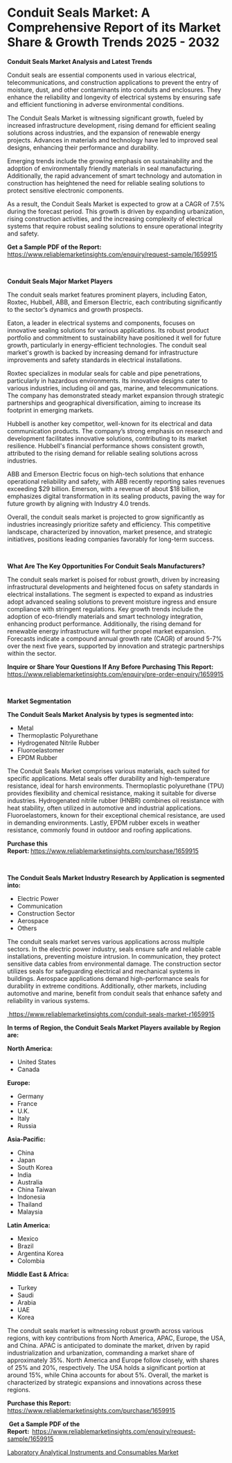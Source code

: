 <p><h1>Conduit Seals Market: A Comprehensive Report of its Market Share & Growth Trends 2025 - 2032</h1></p><p><strong>Conduit Seals Market Analysis and Latest Trends</strong></p>
<p><p>Conduit seals are essential components used in various electrical, telecommunications, and construction applications to prevent the entry of moisture, dust, and other contaminants into conduits and enclosures. They enhance the reliability and longevity of electrical systems by ensuring safe and efficient functioning in adverse environmental conditions. </p><p>The Conduit Seals Market is witnessing significant growth, fueled by increased infrastructure development, rising demand for efficient sealing solutions across industries, and the expansion of renewable energy projects. Advances in materials and technology have led to improved seal designs, enhancing their performance and durability. </p><p>Emerging trends include the growing emphasis on sustainability and the adoption of environmentally friendly materials in seal manufacturing. Additionally, the rapid advancement of smart technology and automation in construction has heightened the need for reliable sealing solutions to protect sensitive electronic components. </p><p>As a result, the Conduit Seals Market is expected to grow at a CAGR of 7.5% during the forecast period. This growth is driven by expanding urbanization, rising construction activities, and the increasing complexity of electrical systems that require robust sealing solutions to ensure operational integrity and safety.</p></p>
<p><strong>Get a Sample PDF of the Report:&nbsp;</strong> <a href="https://www.reliablemarketinsights.com/enquiry/request-sample/1659915?utm_campaign=2240&utm_medium=2&utm_source=Github&utm_content=ia&utm_term=10042025&utm_id=conduit-seals">https://www.reliablemarketinsights.com/enquiry/request-sample/1659915</a></p>
<p>&nbsp;</p>
<p><strong>Conduit Seals Major Market Players</strong></p>
<p><p>The conduit seals market features prominent players, including Eaton, Roxtec, Hubbell, ABB, and Emerson Electric, each contributing significantly to the sector’s dynamics and growth prospects.</p><p>Eaton, a leader in electrical systems and components, focuses on innovative sealing solutions for various applications. Its robust product portfolio and commitment to sustainability have positioned it well for future growth, particularly in energy-efficient technologies. The conduit seal market's growth is backed by increasing demand for infrastructure improvements and safety standards in electrical installations.</p><p>Roxtec specializes in modular seals for cable and pipe penetrations, particularly in hazardous environments. Its innovative designs cater to various industries, including oil and gas, marine, and telecommunications. The company has demonstrated steady market expansion through strategic partnerships and geographical diversification, aiming to increase its footprint in emerging markets.</p><p>Hubbell is another key competitor, well-known for its electrical and data communication products. The company’s strong emphasis on research and development facilitates innovative solutions, contributing to its market resilience. Hubbell's financial performance shows consistent growth, attributed to the rising demand for reliable sealing solutions across industries.</p><p>ABB and Emerson Electric focus on high-tech solutions that enhance operational reliability and safety, with ABB recently reporting sales revenues exceeding $29 billion. Emerson, with a revenue of about $18 billion, emphasizes digital transformation in its sealing products, paving the way for future growth by aligning with Industry 4.0 trends.</p><p>Overall, the conduit seals market is projected to grow significantly as industries increasingly prioritize safety and efficiency. This competitive landscape, characterized by innovation, market presence, and strategic initiatives, positions leading companies favorably for long-term success.</p></p>
<p>&nbsp;</p>
<p><strong>What Are The Key Opportunities For Conduit Seals Manufacturers?</strong></p>
<p><p>The conduit seals market is poised for robust growth, driven by increasing infrastructural developments and heightened focus on safety standards in electrical installations. The segment is expected to expand as industries adopt advanced sealing solutions to prevent moisture ingress and ensure compliance with stringent regulations. Key growth trends include the adoption of eco-friendly materials and smart technology integration, enhancing product performance. Additionally, the rising demand for renewable energy infrastructure will further propel market expansion. Forecasts indicate a compound annual growth rate (CAGR) of around 5-7% over the next five years, supported by innovation and strategic partnerships within the sector.</p></p>
<p><strong>Inquire or Share Your Questions If Any Before Purchasing This Report:</strong> <a href="https://www.reliablemarketinsights.com/enquiry/pre-order-enquiry/1659915?utm_campaign=2240&utm_medium=2&utm_source=Github&utm_content=ia&utm_term=10042025&utm_id=conduit-seals">https://www.reliablemarketinsights.com/enquiry/pre-order-enquiry/1659915</a></p>
<p>&nbsp;</p>
<p><strong>Market Segmentation</strong></p>
<p><strong>The Conduit Seals Market Analysis by types is segmented into:</strong></p>
<p><ul><li>Metal</li><li>Thermoplastic Polyurethane</li><li>Hydrogenated Nitrile Rubber</li><li>Fluoroelastomer</li><li>EPDM Rubber</li></ul></p>
<p><p>The Conduit Seals Market comprises various materials, each suited for specific applications. Metal seals offer durability and high-temperature resistance, ideal for harsh environments. Thermoplastic polyurethane (TPU) provides flexibility and chemical resistance, making it suitable for diverse industries. Hydrogenated nitrile rubber (HNBR) combines oil resistance with heat stability, often utilized in automotive and industrial applications. Fluoroelastomers, known for their exceptional chemical resistance, are used in demanding environments. Lastly, EPDM rubber excels in weather resistance, commonly found in outdoor and roofing applications.</p></p>
<p><strong>Purchase this Report:&nbsp;</strong><a href="https://www.reliablemarketinsights.com/purchase/1659915?utm_campaign=2240&utm_medium=2&utm_source=Github&utm_content=ia&utm_term=10042025&utm_id=conduit-seals">https://www.reliablemarketinsights.com/purchase/1659915</a></p>
<p>&nbsp;</p>
<p><strong>The Conduit Seals Market Industry Research by Application is segmented into:</strong></p>
<p><ul><li>Electric Power</li><li>Communication</li><li>Construction Sector</li><li>Aerospace</li><li>Others</li></ul></p>
<p><p>The conduit seals market serves various applications across multiple sectors. In the electric power industry, seals ensure safe and reliable cable installations, preventing moisture intrusion. In communication, they protect sensitive data cables from environmental damage. The construction sector utilizes seals for safeguarding electrical and mechanical systems in buildings. Aerospace applications demand high-performance seals for durability in extreme conditions. Additionally, other markets, including automotive and marine, benefit from conduit seals that enhance safety and reliability in various systems.</p></p>
<p><a href="https://www.reliablemarketinsights.com/conduit-seals-market-r1659915?utm_campaign=2240&utm_medium=2&utm_source=Github&utm_content=ia&utm_term=10042025&utm_id=conduit-seals">&nbsp;https://www.reliablemarketinsights.com/conduit-seals-market-r1659915</a></p>
<p><strong>In terms of Region, the Conduit Seals Market Players available by Region are:</strong></p>
<p>
    <p> <strong> North America: </strong>
        <ul>
            <li>United States</li>
            <li>Canada</li>
        </ul>
        </p> 
    <p> <strong> Europe: </strong>
        <ul>
            <li>Germany</li>
            <li>France</li>
            <li>U.K.</li>
            <li>Italy</li>
            <li>Russia</li>
        </ul>
        </p> 
    <p> <strong> Asia-Pacific: </strong>
        <ul>
            <li>China</li>
            <li>Japan</li>
            <li>South Korea</li>
            <li>India</li>
            <li>Australia</li>
            <li>China Taiwan</li>
            <li>Indonesia</li>
            <li>Thailand</li>
            <li>Malaysia</li>
        </ul>
        </p> 
    <p> <strong> Latin America: </strong>
        <ul>
            <li>Mexico</li>
            <li>Brazil</li>
            <li>Argentina Korea</li>
            <li>Colombia</li>
        </ul>
        </p> 
    <p> <strong> Middle East & Africa: </strong>
        <ul>
            <li>Turkey</li>
            <li>Saudi</li>
            <li>Arabia</li>
            <li>UAE</li>
            <li>Korea</li>
        </ul>
    </p>
    </p>
<p><p>The conduit seals market is witnessing robust growth across various regions, with key contributions from North America, APAC, Europe, the USA, and China. APAC is anticipated to dominate the market, driven by rapid industrialization and urbanization, commanding a market share of approximately 35%. North America and Europe follow closely, with shares of 25% and 20%, respectively. The USA holds a significant portion at around 15%, while China accounts for about 5%. Overall, the market is characterized by strategic expansions and innovations across these regions.</p></p>
<p><strong>Purchase this Report: </strong><a href="https://www.reliablemarketinsights.com/purchase/1659915?utm_campaign=2240&utm_medium=2&utm_source=Github&utm_content=ia&utm_term=10042025&utm_id=conduit-seals">https://www.reliablemarketinsights.com/purchase/1659915</a></p>
<p>&nbsp;<strong>Get a Sample PDF of the Report:&nbsp;&nbsp;</strong><a href="https://www.reliablemarketinsights.com/enquiry/request-sample/1659915?utm_campaign=2240&utm_medium=2&utm_source=Github&utm_content=ia&utm_term=10042025&utm_id=conduit-seals">https://www.reliablemarketinsights.com/enquiry/request-sample/1659915</a></p>
<p><strong></strong></p>
<p><p><a href="https://github.com/tabormahay2f/Market-Research-Report-List-1/blob/main/laboratory-analytical-instruments-and-consumables-market.md?utm_campaign=2240&utm_medium=2&utm_source=Github&utm_content=ia&utm_term=10042025&utm_id=conduit-seals">Laboratory Analytical Instruments and Consumables Market</a></p></p>